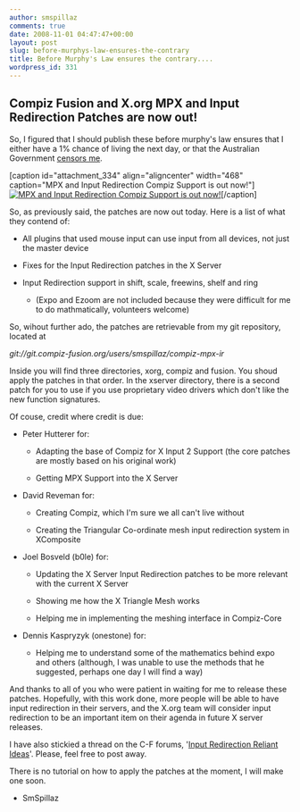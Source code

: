 ```yaml
---
author: smspillaz
comments: true
date: 2008-11-01 04:47:47+00:00
layout: post
slug: before-murphys-law-ensures-the-contrary
title: Before Murphy's Law ensures the contrary....
wordpress_id: 331
---
```


## Compiz Fusion and X.org MPX and Input Redirection Patches are now out!


So, I figured that I should publish these before murphy's law ensures that I either have a 1% chance of living the next day, or that the Australian Government [censors me](http://nocleanfeed.com/).

[caption id="attachment_334" align="aligncenter" width="468" caption="MPX and Input Redirection Compiz Support is out now!"][![MPX and Input Redirection Compiz Support is out now!](http://smspillaz.files.wordpress.com/2008/11/mpxircomingsoon.png)](http://smspillaz.files.wordpress.com/2008/11/mpxircomingsoon.png)[/caption]

So, as previously said, the patches are now out today. Here is a list of what they contend of:



	
  * All plugins that used mouse input can use input from all devices, not just the master device

	
  * Fixes for the Input Redirection patches in the X Server

	
  * Input Redirection support in shift, scale, freewins, shelf and ring

	
    * (Expo and Ezoom are not included because they were difficult for me to do mathmatically, volunteers welcome)





So, wihout further ado, the patches are retrievable from my git repository, located at

_git://git.compiz-fusion.org/users/smspillaz/compiz-mpx-ir_

Inside you will find three directories, xorg, compiz and fusion. You shoud apply the patches in that order. In the xserver directory, there is a second patch for you to use if you use proprietary video drivers which don't like the new function signatures.

Of couse, credit where credit is due:



	
  * Peter Hutterer for:

	
    * Adapting the base of Compiz for X Input 2 Support (the core patches are mostly based on his original work)

	
    * Getting MPX Support into the X Server




	
  * David Reveman for:

	
    * Creating Compiz, which I'm sure we all can't live without

	
    * Creating the Triangular Co-ordinate mesh input redirection system in XComposite




	
  * Joel Bosveld (b0le) for:

	
    * Updating the X Server Input Redirection patches to be more relevant with the current X Server

	
    * Showing me how the X Triangle Mesh works

	
    * Helping me in implementing the meshing interface in Compiz-Core




	
  * Dennis Kaspryzyk (onestone) for:

	
    * Helping me to understand some of the mathematics behind expo and others (although, I was unable to use the methods that he suggested, perhaps one day I will find a way)





And thanks to all of you who were patient in waiting for me to release these patches. Hopefully, with this work done, more people will be able to have input redirection in their servers, and the X.org team will consider input redirection to be an important item on their agenda in future X server releases.

I have also stickied a thread on the C-F forums, '[Input Redirection Reliant Ideas](http://forum.compiz-fusion.org/showthread.php?t=10087)'. Please, feel free to post away.

There is no tutorial on how to apply the patches at the moment, I will make one soon.

- SmSpillaz
